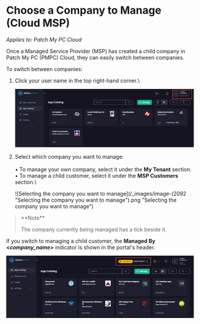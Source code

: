 # Choose a Company to Manage (Cloud MSP)

_Applies to: Patch My PC Cloud_

Once a Managed Service Provider (MSP) has created a child company in Patch My PC (PMPC) Cloud, they can easily switch between companies.

To switch between companies:

1.  Click your user name in the top right-hand corner.\


    ![](/_images/image-(2091).png "")


2.  Select which company you want to manage:\
    \
    •  To manage your own company, select it under the **My Tenant** section.\
    •  To manage a child customer, select it under the **MSP Customers** section.\


    ![Selecting the company you want to manage](/_images/image-(2092 "Selecting the company you want to manage").png "Selecting the company you want to manage")

<blockquote class="wp-block-quote">
<p>**Note**</p>
<p>The company currently being managed has a tick beside it.</p>
</blockquote>

If you switch to managing a child customer, the **Managed By <**_**company\_name**_**>** indicator is shown in the portal's header.

![](/_images/image-(2093).png "")